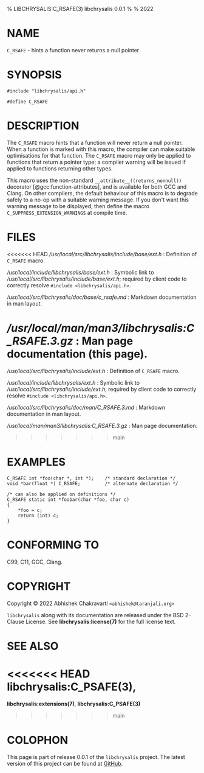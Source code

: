 % LIBCHRYSALIS:C_RSAFE(3) libchrysalis 0.0.1
%
% 2022


# NAME

`C_RSAFE` - hints a function never returns a null pointer


# SYNOPSIS

```
#include "libchrysalis/api.h"

#define C_RSAFE
```
 

# DESCRIPTION

The `C_RSAFE` macro hints that a function will never return a null pointer. When
a function is marked with this macro, the compiler can make suitable
optimisations for that function. The `C_RSAFE` macro may only be applied to
functions that return a pointer type; a compiler warning will be issued if
applied to functions returning other types.

This macro uses the non-standard `__attribute__((returns_nonnull))` decorator
[@gcc:function-attributes], and is available for both GCC and Clang. On other
compilers, the default behaviour of this macro is to degrade safely to a no-op
with a suitable warning message. If you don't want this warning message to be
displayed, then define the macro `C_SUPPRESS_EXTENSION_WARNINGS` at compile
time.


# FILES

<<<<<<< HEAD
*/usr/local/src/libchrysalis/include/base/ext.h*
: Definition of `C_RSAFE` macro.

*/usr/local/include/libchrysalis/base/ext.h*
: Symbolic link to */usr/local/src/libchrysalis/include/base/ext.h*; required by
client code to correctly resolve `#include <libchrysalis/api.h>`.

*/usr/local/src/libchrysalis/doc/base/c_rsafe.md*
: Markdown documentation in man layout.

*/usr/local/man/man3/libchrysalis:C_RSAFE.3.gz*
: Man page documentation (this page).
=======
*/usr/local/src/libchrysalis/include/ext.h*
: Definition of `C_RSAFE` macro.

*/usr/local/include/libchrysalis/ext.h*
: Symbolic link to */usr/local/src/libchrysalis/include/ext.h*; required by
client code to correctly resolve `#include <libchrysalis/api.h>`.

*/usr/local/src/libchrysalis/doc/man/C_RSAFE.3.md*
: Markdown documentation in man layout.

*/usr/local/man/man3/libchrysalis:C_RSAFE.3.gz*
: Man page documentation.
>>>>>>> main


# EXAMPLES

```
C_RSAFE int *foo(char *, int *);    /* standard declaration */
void *bar(float *) C_RSAFE;         /* alternate declaration */

/* can also be applied on definitions */
C_RSAFE static int *foobar(char *foo, char c)
{
	*foo = c;
	return (int) c;
}
```


# CONFORMING TO

C99, C11, GCC, Clang.


# COPYRIGHT

Copyright &copy; 2022 Abhishek Chakravarti `<abhishek@taranjali.org>`

`libchrysalis` along with its documentation are released under the BSD 2-Clause
License. See **libchrysalis:license(7)** for the full license text.


# SEE ALSO

<<<<<<< HEAD
**libchrysalis:C_PSAFE(3)**, 
=======
**libchrysalis:extensions(7)**, **libchrysalis:C_PSAFE(3)**
>>>>>>> main


# COLOPHON

This page is part of release 0.0.1 of the `libchrysalis` project. The latest
version of this project can be found at
[GitHub](https://github.com/achakravarti/libchrysalis).

